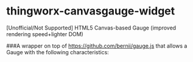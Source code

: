 # thingworx-canvasgauge-widget
[Unofficial/Not Supported] HTML5 Canvas-based Gauge (improved rendering speed+lighter DOM)

###A wrapper on top of https://github.com/bernii/gauge.js that allows a Gauge with the following characteristics:
